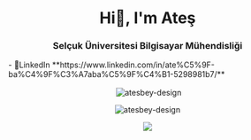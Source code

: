 <h1 align="center">Hi👋, I'm Ateş</h1>
<h3 align="center">Selçuk Üniversitesi Bilgisayar Mühendisliği</h3>
- 💬LinkedIn  **https://www.linkedin.com/in/ate%C5%9F-ba%C4%9F%C3%A7aba%C5%9F%C4%B1-5298981b7/**<p align=center>&nbsp;<img align="center" src="https://github-readme-stats.vercel.app/api?username=atesbey-design&show_icons=true&locale=en" alt="atesbey-design" /></p>
<p align="center"> <img src="https://komarev.com/ghpvc/?username=atesbey-design&label=Profile%20views&&theme=tokyonight" alt="atesbey-design" /> </p>
<p align="center"> <img src="https://github-readme-stats.vercel.app/api/top-langs/?username=atesbey-design&layout=compact&theme=tokyonight" /> </p>







